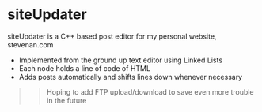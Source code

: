 # siteUpdater

siteUpdater is a C++ based post editor for my personal website, stevenan.com

  - Implemented from the ground up text editor using Linked Lists
  - Each node holds a line of code of HTML
  - Adds posts automatically and shifts lines down whenever necessary

>>Hoping to add FTP upload/download to save even more trouble in the future
